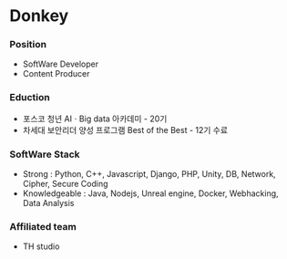 # Donkey

### Position
- SoftWare Developer 
- Content Producer 
  

### Eduction 
- 포스코 청년 AIㆍBig data 아카데미 - 20기
- 차세대 보안리더 양성 프로그램 Best of the Best - 12기 수료


### SoftWare Stack 
- Strong : Python, C++, Javascript, Django, PHP, Unity, DB, Network, Cipher, Secure Coding 
- Knowledgeable : Java, Nodejs, Unreal engine, Docker, Webhacking, Data Analysis
  

### Affiliated team 
- TH studio

  
